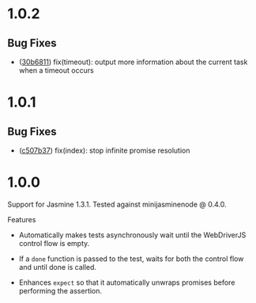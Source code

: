 # 1.0.2

## Bug Fixes
- ([30b6811](https://github.com/angular/jasminewd/commit/30b68113759a7cb5c8dabc5b16ffcd89516882d8)) fix(timeout): output more information about the current task when a timeout occurs


# 1.0.1

## Bug Fixes
- ([c507b37](https://github.com/angular/jasminewd/commit/c507b37dd04cf267a437a579fc3b14063abb2ef8))
  fix(index): stop infinite promise resolution

1.0.0
=====

Support for Jasmine 1.3.1. Tested against minijasminenode @ 0.4.0.

Features

 - Automatically makes tests asynchronously wait until the WebDriverJS control flow is empty.

 - If a `done` function is passed to the test, waits for both the control flow and until done is called.

 - Enhances `expect` so that it automatically unwraps promises before performing the assertion.

